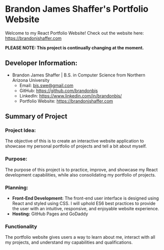 # Brandon James Shaffer's Portfolio Website

Welcome to my React Portfolio Website! Check out the website here: https://brandonjshaffer.com

**PLEASE NOTE: This project is continually changing at the moment.**

## Developer Information:

-   Brandon James Shaffer | B.S. in Computer Science from Northern Arizona University
    -   Email: bjs.swe@gmail.com
    -   GitHub: https://github.com/brandonbjs
    -   LinkedIn: https://www.linkedin.com/in/brandonbjs/
    -   Portfolio Website: https://brandonjshaffer.com

## Summary of Project

### Project Idea:

The objective of this is to create an interactive website application to showcase my personal portfolio of projects and tell a bit about myself.

### Purpose:

The purpose of this project is to practice, improve, and showcase my React development capabilities, while also consolidating my portfolio of projects.

### Planning:

-   **Front-End Development:** The front-end user interface is designed using React and styled using CSS. I will uphold ES6 best practices to provide the user with an intuitive, responsive, and enjoyable website experience.
-   **Hosting:** GitHub Pages and GoDaddy

### Functionality

The portfolio website gives users a way to learn about me, interact with all my projects, and understand my capabilities and qualifications.



